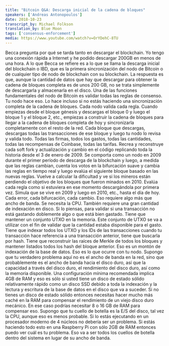 ```yaml
---
title: "Bitcoin Q&A: Descarga inicial de la cadena de bloques"
speakers: ['Andreas Antonopoulos']
date: 2018-10-23
transcript_by: Michael Folkson
translation_by: Blue Moon
tags: ['consensus-enforcement']
media: https://www.youtube.com/watch?v=OrYDehC-8TU
---
```

Becca pregunta por qué se tarda tanto en descargar el blockchain. Yo tengo una conexión rápida a Internet y he podido descargar 200GB en menos de una hora. A lo que Becca se refiere es a lo que se llama la descarga inicial del blockchain o IBD, que es la primera sincronización del nodo de Bitcoin o de cualquier tipo de nodo de blockchain con su blockchain. La respuesta es que, aunque la cantidad de datos que hay que descargar para obtener la cadena de bloques completa es de unos 200 GB, no se trata simplemente de descargarla y almacenarla en el disco. Una de las funciones fundamentales del nodo de Bitcoin es validar todas las reglas de consenso. Tu nodo hace eso. Lo hace incluso si no estás haciendo una sincronización completa de la cadena de bloques. Cada nodo valida cada regla. Cuando empiezas desde el bloque génesis y descargas el bloque 0 y luego el bloque 1 y el bloque 2, etc., empiezas a construir la cadena de bloques para llegar a la cadena de bloques completa de hoy y sincronizarla completamente con el resto de la red. Cada bloque que descargas, descargas todas las transacciones de ese bloque y luego tu nodo lo revisa y valida todo. Todas las firmas, todos los gastos, todas las cantidades, todas las recompensas de Coinbase, todas las tarifas. Recrea y reconstruye cada soft fork y actualización y cambio en el código replicando toda la historia desde el 3 de enero de 2009. Se comporta como un nodo en 2009 durante el primer período de descarga de la blockchain y luego, a medida que las reglas cambian, cuenta los votos en la bifurcación suave y cambia las reglas en tiempo real y luego evalúa el siguiente bloque basado en las nuevas reglas. Vuelve a calcular la dificultad y ve si los mineros están perdiendo el objetivo de los bloques que fueron minados en 2010. Evalúa cada regla como si estuviera en ese momento descargándola por primera vez. Simula que se vive en 2009 y luego en 2010, etc., hasta el día de hoy. Cada error, cada bifurcación, cada cambio. Eso requiere algo más que ancho de banda. Se necesita la CPU. También requiere una gran cantidad de indexación en disco. Si lo piensas, para validar si una transacción no está gastando doblemente algo o que está bien gastado. Tiene que mantener un conjunto UTXO en la memoria. Este conjunto de UTXO se va a utilizar con el fin de validar que la cantidad estaba disponible para el gasto. Tiene que indexar todos los UTXO y los IDs de las transacciones cuando tu transacción hace referencia a una transacción anterior, tiene que buscarla por hash. Tiene que reconstruir las raíces de Merkle de todos los bloques y mantener listados todos los hash del bloque anterior. Eso es un montón de indexación de la base de datos. Eso es lo que ocurre con tu nodo. Supongo que tu verdadero problema aquí no es el ancho de banda en la red, sino que probablemente es el ancho de banda hacia el disco duro, así que la capacidad a través del disco duro, el rendimiento del disco duro, así como la memoria disponible. Una configuración mínima recomendada implica 4GB de RAM y eso es sólo si usted tiene un disco de estado sólido relativamente rápido como un disco SSD debido a toda la indexación y la lectura y escritura de la base de datos en el disco que va a suceder. Si no tienes un disco de estado sólido entonces necesitas hacer mucho más caché en la RAM para compensar el rendimiento de un viejo disco duro mecánico. En ese caso podrías necesitar 8 o 16 GB de RAM para compensar eso. Supongo que tu cuello de botella es la E/S del disco, tal vez la CPU, aunque eso es menos probable. Si lo estás ejecutando en un procesador moderno de 4 núcleos no debería ser un problema. Si estás haciendo todo esto en una Raspberry Pi con sólo 2GB de RAM entonces puedo ver cuál es tu problema. Eso va a ser todos los cuellos de botella dentro del sistema en lugar de su ancho de banda.


